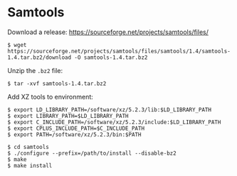 
# Samtools

Download a release: https://sourceforge.net/projects/samtools/files/

~~~
$ wget https://sourceforge.net/projects/samtools/files/samtools/1.4/samtools-1.4.tar.bz2/download -O samtools-1.4.tar.bz2
~~~

Unzip the `.bz2` file:

~~~
$ tar -xvf samtools-1.4.tar.bz2
~~~

Add XZ tools to environment:

~~~
$ export LD_LIBRARY_PATH=/software/xz/5.2.3/lib:$LD_LIBRARY_PATH
$ export LIBRARY_PATH=$LD_LIBRARY_PATH
$ export C_INCLUDE_PATH=/software/xz/5.2.3/include:$LD_LIBRARY_PATH
$ export CPLUS_INCLUDE_PATH=$C_INCLUDE_PATH
$ export PATH=/software/xz/5.2.3/bin:$PATH
~~~

~~~
$ cd samtools
$ ./configure --prefix=/path/to/install --disable-bz2
$ make
$ make install
~~~

